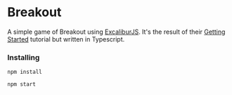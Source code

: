# Breakout

A simple game of Breakout using [ExcaliburJS](https://github.com/excaliburjs/Excalibur). It's the result of their [Getting Started](http://docs.excaliburjs.com/en/latest/quickstart.html#hello-excalibur-building-breakout) tutorial but written in Typescript.


### Installing

```
npm install
```

```
npm start
```